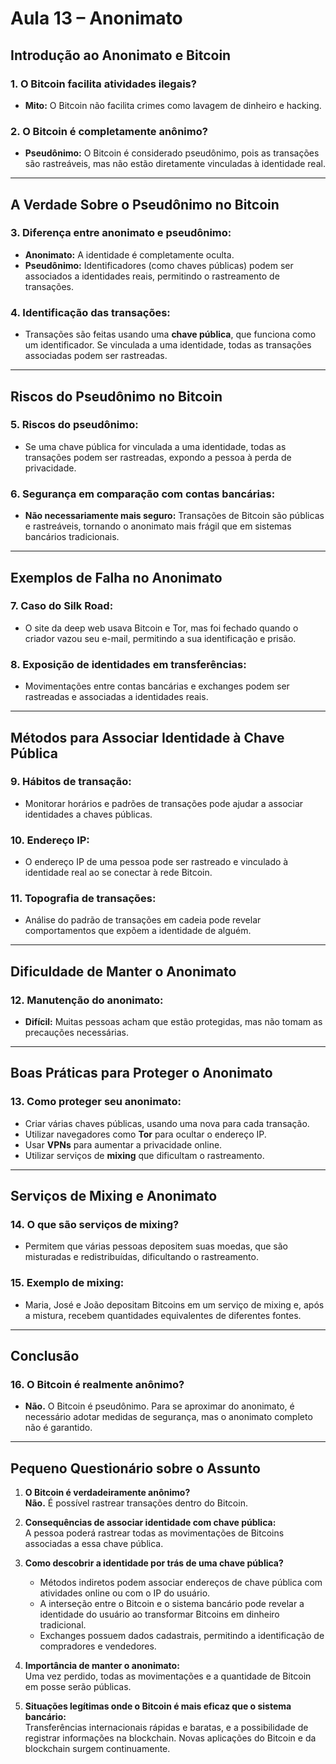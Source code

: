 # Aula 13 – Anonimato

## Introdução ao Anonimato e Bitcoin

### 1. O Bitcoin facilita atividades ilegais?
- **Mito:** O Bitcoin não facilita crimes como lavagem de dinheiro e hacking.

### 2. O Bitcoin é completamente anônimo?
- **Pseudônimo:** O Bitcoin é considerado pseudônimo, pois as transações são rastreáveis, mas não estão diretamente vinculadas à identidade real.

---

## A Verdade Sobre o Pseudônimo no Bitcoin

### 3. Diferença entre anonimato e pseudônimo:
- **Anonimato:** A identidade é completamente oculta.
- **Pseudônimo:** Identificadores (como chaves públicas) podem ser associados a identidades reais, permitindo o rastreamento de transações.

### 4. Identificação das transações:
- Transações são feitas usando uma **chave pública**, que funciona como um identificador. Se vinculada a uma identidade, todas as transações associadas podem ser rastreadas.

---

## Riscos do Pseudônimo no Bitcoin

### 5. Riscos do pseudônimo:
- Se uma chave pública for vinculada a uma identidade, todas as transações podem ser rastreadas, expondo a pessoa à perda de privacidade.

### 6. Segurança em comparação com contas bancárias:
- **Não necessariamente mais seguro:** Transações de Bitcoin são públicas e rastreáveis, tornando o anonimato mais frágil que em sistemas bancários tradicionais.

---

## Exemplos de Falha no Anonimato

### 7. Caso do Silk Road:
- O site da deep web usava Bitcoin e Tor, mas foi fechado quando o criador vazou seu e-mail, permitindo a sua identificação e prisão.

### 8. Exposição de identidades em transferências:
- Movimentações entre contas bancárias e exchanges podem ser rastreadas e associadas a identidades reais.

---

## Métodos para Associar Identidade à Chave Pública

### 9. Hábitos de transação:
- Monitorar horários e padrões de transações pode ajudar a associar identidades a chaves públicas.

### 10. Endereço IP:
- O endereço IP de uma pessoa pode ser rastreado e vinculado à identidade real ao se conectar à rede Bitcoin.

### 11. Topografia de transações:
- Análise do padrão de transações em cadeia pode revelar comportamentos que expõem a identidade de alguém.

---

## Dificuldade de Manter o Anonimato

### 12. Manutenção do anonimato:
- **Difícil:** Muitas pessoas acham que estão protegidas, mas não tomam as precauções necessárias.

---

## Boas Práticas para Proteger o Anonimato

### 13. Como proteger seu anonimato:
- Criar várias chaves públicas, usando uma nova para cada transação.
- Utilizar navegadores como **Tor** para ocultar o endereço IP.
- Usar **VPNs** para aumentar a privacidade online.
- Utilizar serviços de **mixing** que dificultam o rastreamento.

---

## Serviços de Mixing e Anonimato

### 14. O que são serviços de mixing?
- Permitem que várias pessoas depositem suas moedas, que são misturadas e redistribuídas, dificultando o rastreamento.

### 15. Exemplo de mixing:
- Maria, José e João depositam Bitcoins em um serviço de mixing e, após a mistura, recebem quantidades equivalentes de diferentes fontes.

---

## Conclusão

### 16. O Bitcoin é realmente anônimo?
- **Não.** O Bitcoin é pseudônimo. Para se aproximar do anonimato, é necessário adotar medidas de segurança, mas o anonimato completo não é garantido.

---

## Pequeno Questionário sobre o Assunto

1. **O Bitcoin é verdadeiramente anônimo?**  
   **Não.** É possível rastrear transações dentro do Bitcoin.

2. **Consequências de associar identidade com chave pública:**  
   A pessoa poderá rastrear todas as movimentações de Bitcoins associadas a essa chave pública.

3. **Como descobrir a identidade por trás de uma chave pública?**  
   - Métodos indiretos podem associar endereços de chave pública com atividades online ou com o IP do usuário.
   - A interseção entre o Bitcoin e o sistema bancário pode revelar a identidade do usuário ao transformar Bitcoins em dinheiro tradicional.
   - Exchanges possuem dados cadastrais, permitindo a identificação de compradores e vendedores.

4. **Importância de manter o anonimato:**  
   Uma vez perdido, todas as movimentações e a quantidade de Bitcoin em posse serão públicas.

5. **Situações legítimas onde o Bitcoin é mais eficaz que o sistema bancário:**  
   Transferências internacionais rápidas e baratas, e a possibilidade de registrar informações na blockchain. Novas aplicações do Bitcoin e da blockchain surgem continuamente.

